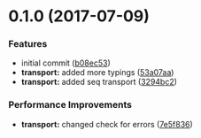 <a name="0.1.0"></a>
# 0.1.0 (2017-07-09)


### Features

* initial commit ([b08ec53](https://github.com/SuperPaintman/winston-seq/commit/b08ec53))
* **transport:** added more typings ([53a07aa](https://github.com/SuperPaintman/winston-seq/commit/53a07aa))
* **transport:** added seq transport ([3294bc2](https://github.com/SuperPaintman/winston-seq/commit/3294bc2))


### Performance Improvements

* **transport:** changed check for errors ([7e5f836](https://github.com/SuperPaintman/winston-seq/commit/7e5f836))




